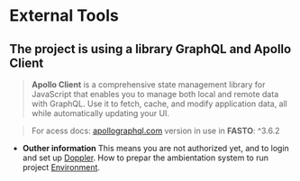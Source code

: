 # External Tools

## The project is using a library GraphQL and Apollo Client

> **Apollo Client** is a comprehensive state management library for JavaScript that enables you to manage both local and remote data with GraphQL. Use it to fetch, cache, and modify application data, all while automatically updating your UI.

> For acess docs: [apollographql.com](https://www.apollographql.com/docs/react/get-started)
> version in use in **FASTO**: ^3.6.2

-   **Outher information**
    This means you are not authorized yet, and to login and set up [Doppler](docs/DOPPLER.md).
    How to prepar the ambientation system to run project [Environment](docs/ENVIRONMENT.md).
